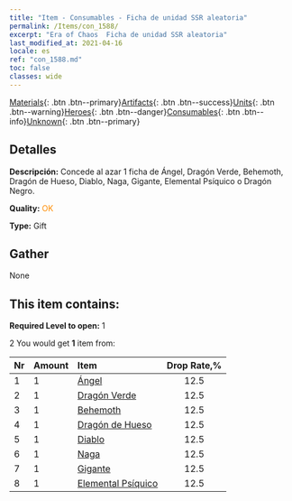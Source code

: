 ```yaml
---
title: "Item - Consumables - Ficha de unidad SSR aleatoria"
permalink: /Items/con_1588/
excerpt: "Era of Chaos  Ficha de unidad SSR aleatoria"
last_modified_at: 2021-04-16
locale: es
ref: "con_1588.md"
toc: false
classes: wide
---
```

 [Materials](/es/Items/){: .btn .btn--primary}[Artifacts](/es/Items/Artifacts/){: .btn .btn--success}[Units](/es/Items/Units/){: .btn .btn--warning}[Heroes](/es/Items/Heroes/){: .btn .btn--danger}[Consumables](/es/Items/Consumables/){: .btn .btn--info}[Unknown](/es/Items/Unknown/){: .btn .btn--primary}

## Detalles
 **Descripción:** Concede al azar 1 ficha de Ángel, Dragón Verde, Behemoth, Dragón de Hueso, Diablo, Naga, Gigante, Elemental Psíquico o Dragón Negro.

 **Quality:** <span style="color: #FF8C00">OK</span>

 **Type:** Gift

## Gather

  None

## This item contains:

 **Required Level to open:** 1

 2 You would get **1** item  from:

  | Nr | Amount |     Item    | Drop Rate,% |
  |:---|:-------|:------------|:---------:|
  | 1 | 1 | [Ángel](/es/Items/unt_196/) | 12.5 | 
  | 2 | 1 | [Dragón Verde](/es/Items/unt_205/) | 12.5 | 
  | 3 | 1 | [Behemoth](/es/Items/unt_223/) | 12.5 | 
  | 4 | 1 | [Dragón de Hueso](/es/Items/unt_214/) | 12.5 | 
  | 5 | 1 | [Diablo](/es/Items/unt_232/) | 12.5 | 
  | 6 | 1 | [Naga](/es/Items/unt_240/) | 12.5 | 
  | 7 | 1 | [Gigante](/es/Items/unt_241/) | 12.5 | 
  | 8 | 1 | [Elemental Psíquico](/es/Items/unt_267/) | 12.5 | 
